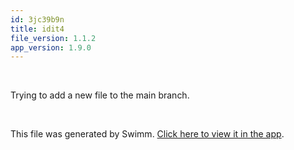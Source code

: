 ```yaml
---
id: 3jc39b9n
title: idit4
file_version: 1.1.2
app_version: 1.9.0
---
```


<br/>

Trying to add a new file to the main branch.

<br/>

This file was generated by Swimm. [Click here to view it in the app](https://swimm-web-app.web.app/repos/Z2l0aHViJTNBJTNBdGVzdC1naXRodWItYXBwJTNBJTNBc3dpbW1pbw==/docs/3jc39b9n).
